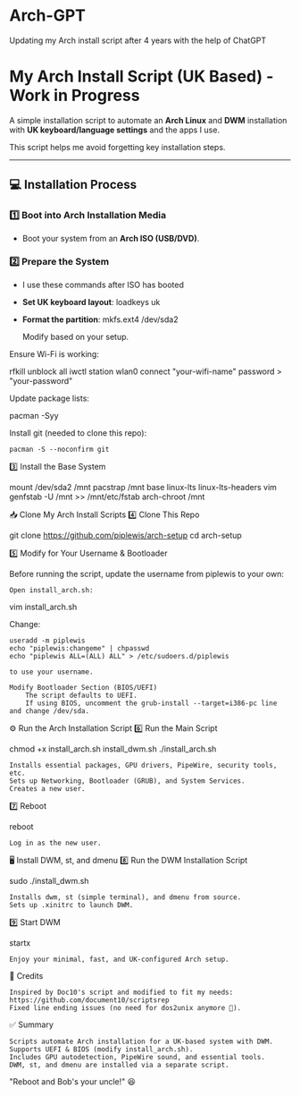 # Arch-GPT
Updating my Arch install script after 4 years with the help of ChatGPT

# My Arch Install Script (UK Based) - Work in Progress  

A simple installation script to automate an **Arch Linux** and **DWM** installation with **UK keyboard/language settings** and the apps I use.  

This script helps me avoid forgetting key installation steps.  

---

## **💻 Installation Process**
### **1️⃣ Boot into Arch Installation Media**
- Boot your system from an **Arch ISO (USB/DVD)**.

### **2️⃣ Prepare the System**
- I use these commands after ISO has booted

- **Set UK keyboard layout**:
  loadkeys uk

- **Format the partition**:
    mkfs.ext4 /dev/sda2

    Modify based on your setup.

Ensure Wi-Fi is working:

rfkill unblock all
iwctl
station wlan0 connect "your-wifi-name"
password > "your-password"

Update package lists:

pacman -Syy

Install git (needed to clone this repo):

    pacman -S --noconfirm git

3️⃣ Install the Base System

mount /dev/sda2 /mnt
pacstrap /mnt base linux-lts linux-lts-headers vim
genfstab -U /mnt >> /mnt/etc/fstab
arch-chroot /mnt

📥 Clone My Arch Install Scripts
4️⃣ Clone This Repo

git clone https://github.com/piplewis/arch-setup
cd arch-setup

5️⃣ Modify for Your Username & Bootloader

Before running the script, update the username from piplewis to your own:

    Open install_arch.sh:

vim install_arch.sh

Change:

    useradd -m piplewis
    echo "piplewis:changeme" | chpasswd
    echo "piplewis ALL=(ALL) ALL" > /etc/sudoers.d/piplewis

    to use your username.

    Modify Bootloader Section (BIOS/UEFI)
        The script defaults to UEFI.
        If using BIOS, uncomment the grub-install --target=i386-pc line and change /dev/sda.

⚙ Run the Arch Installation Script
6️⃣ Run the Main Script

chmod +x install_arch.sh install_dwm.sh
./install_arch.sh

    Installs essential packages, GPU drivers, PipeWire, security tools, etc.
    Sets up Networking, Bootloader (GRUB), and System Services.
    Creates a new user.

7️⃣ Reboot

reboot

    Log in as the new user.

🖥️ Install DWM, st, and dmenu
8️⃣ Run the DWM Installation Script

sudo ./install_dwm.sh

    Installs dwm, st (simple terminal), and dmenu from source.
    Sets up .xinitrc to launch DWM.

9️⃣ Start DWM

startx

    Enjoy your minimal, fast, and UK-configured Arch setup.

🔗 Credits

    Inspired by Doc10's script and modified to fit my needs:
    https://github.com/document10/scriptsrep
    Fixed line ending issues (no need for dos2unix anymore 🎉).

✅ Summary

    Scripts automate Arch installation for a UK-based system with DWM.
    Supports UEFI & BIOS (modify install_arch.sh).
    Includes GPU autodetection, PipeWire sound, and essential tools.
    DWM, st, and dmenu are installed via a separate script.

"Reboot and Bob's your uncle!" 😆
